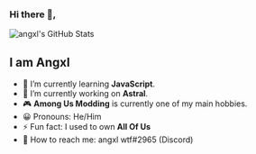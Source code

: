 ### Hi there 👋, 

![angxl's GitHub Stats](https://github-readme-stats.vercel.app/api/?username=angxlwtf&show_icons=true&title_color=fff&icon_color=79ff97&text_color=9f9f9f&bg_color=151515)

## **I am Angxl**
- 🌱 I’m currently learning **JavaScript**.
- 🔭 I’m currently working on **Astral**.
- 🎮 **Among Us Modding** is currently one of my main hobbies.
- 😀 Pronouns: He/Him
- ⚡ Fun fact: I used to own **All Of Us**
- 📩 How to reach me: angxl wtf#2965 (Discord)

&nbsp;





